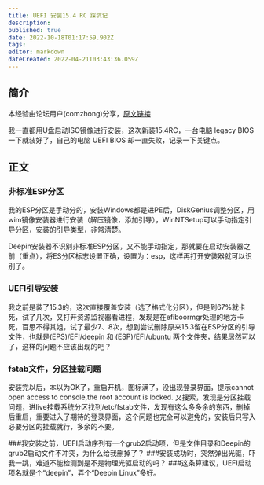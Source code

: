 ```yaml
---
title: UEFI 安装15.4 RC 踩坑记
description: 
published: true
date: 2022-10-18T01:17:59.902Z
tags: 
editor: markdown
dateCreated: 2022-04-21T03:43:36.059Z
---
```


## 简介
本经验由论坛用户(comzhong)分享，[原文链接](https://bbs.deepin.org/forum.php?mod=viewthread&tid=136621)

我一直都用U盘启动ISO镜像进行安装，这次新装15.4RC，一台电脑 legacy BIOS一下就装好了，自己的电脑 UEFI BIOS 却一直失败，记录一下关键点。

## 正文

### 非标准ESP分区
我的ESP分区是手动分的，安装Windows都是进PE后，DiskGenius调整分区，用wim镜像安装器进行安装（解压镜像，添加引导），WinNTSetup可以手动指定引导分区，安装的引导类型，非常清楚。

Deepin安装器不识别非标准ESP分区，又不能手动指定，那就要在启动安装器之前（重点），将ES分区标志设置正确，设置为：esp，这样再打开安装器就可以识别了。

### UEFI引导安装
我之前是装了15.3的，这次直接覆盖安装（选了格式化分区），但是到67%就卡死，试了几次，又打开资源监视器看进程，发现是在efiboormgr处理的地方卡死，百思不得其姐，试了最少7、8次，想到尝试删除原来15.3留在ESP分区的引导文件，也就是(EPS)/EFI/deepin 和 (ESP)/EFI/ubuntu 两个文件夹，结果居然可以了，这样的问题不应该出现的吧？

### fstab文件，分区挂载问题
安装完以后，本以为OK了，重启开机，图标满了，没出现登录界面，提示cannot open access to console,the root account is locked. 又搜索，发现是分区挂载问题，进live挂载系统分区找到/etc/fstab文件，发现有这么多多余的东西，删掉后重启，重要进入了期待的登录界面，这个问题也完全可以避免的，安装后只写入必要分区的挂载就行，多余的不要。

###我安装之前，UEFI启动序列有一个grub2启动项，但是文件目录和Deepin的grub2启动文件不冲突，为什么给我删掉了？
###安装成功时，突然弹出光驱，吓我一跳，难道不能检测到是不是物理光驱启动的吗？
###这条算建议，UEFI启动项名就是个“deepin”，弄个“Deepin Linux”多好。
